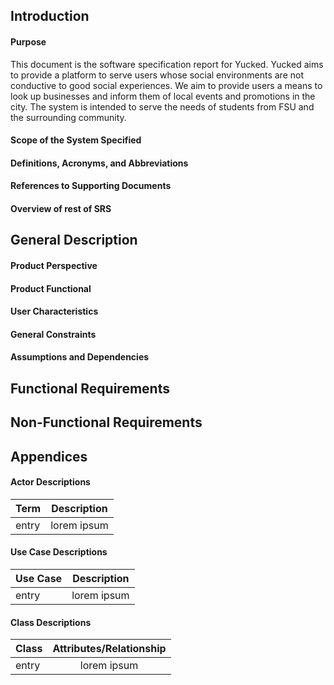 ## Introduction
#### Purpose

This document is the software specification report for Yucked. Yucked aims to provide a platform to serve users whose social environments are not conductive to good social experiences. We aim to provide users a means to look up businesses and inform them of local events and promotions in the city. The system is intended to serve the needs of students from FSU and the surrounding community.

#### Scope of the System Specified
#### Definitions, Acronyms, and Abbreviations
#### References to Supporting Documents
#### Overview of rest of SRS
## General Description
#### Product Perspective
#### Product Functional
#### User Characteristics
#### General Constraints
#### Assumptions and Dependencies
## Functional Requirements
## Non-Functional Requirements
## Appendices
#### Actor Descriptions

| Term | Description |
|:--------|:-------:|
| entry | lorem ipsum|

#### Use Case Descriptions

| Use Case | Description |
|:--------|:-------:|
| entry | lorem ipsum|

#### Class Descriptions

| Class | Attributes/Relationship |
|:--------|:-------:|
| entry | lorem ipsum|
